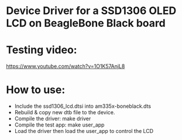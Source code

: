 # Device Driver for a SSD1306 OLED LCD on BeagleBone Black board

# Testing video:
https://www.youtube.com/watch?v=1O1K57AnjL8

# How to use:
- Include the ssd1306_lcd.dtsi into am335x-boneblack.dts
- Rebuild & copy new dtb file to the device.
- Compile the driver: make driver
- Compile the test app: make user_app
- Load the driver then load the user_app to control the LCD